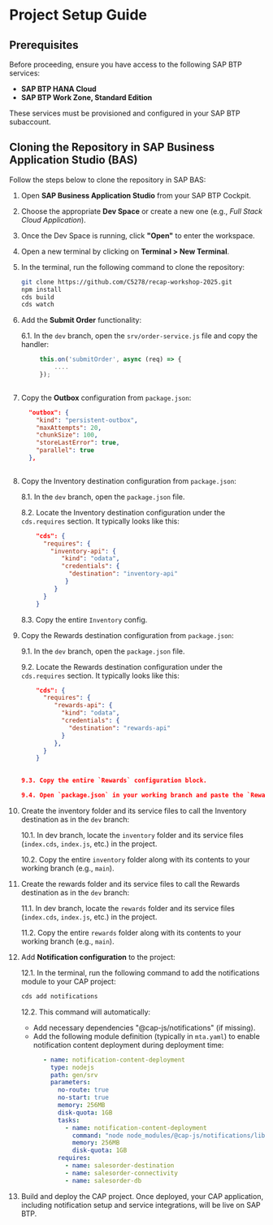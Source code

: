 # Project Setup Guide

## Prerequisites

Before proceeding, ensure you have access to the following SAP BTP services:

- **SAP BTP HANA Cloud**
- **SAP BTP Work Zone, Standard Edition**

These services must be provisioned and configured in your SAP BTP subaccount.

## Cloning the Repository in SAP Business Application Studio (BAS)

Follow the steps below to clone the repository in SAP BAS:

1. Open **SAP Business Application Studio** from your SAP BTP Cockpit.

2. Choose the appropriate **Dev Space** or create a new one (e.g., _Full Stack Cloud Application_).

3. Once the Dev Space is running, click **"Open"** to enter the workspace.

4. Open a new terminal by clicking on **Terminal > New Terminal**.

5. In the terminal, run the following command to clone the repository:

   ```bash
   git clone https://github.com/C5278/recap-workshop-2025.git
   npm install
   cds build
   cds watch

6. Add the **Submit Order** functionality:

   6.1. In the `dev` branch, open the `srv/order-service.js` file and copy the handler:

   ```javascript
        this.on('submitOrder', async (req) => {
            ....
        });
      

7. Copy the **Outbox** configuration from `package.json`:
    ```json
      "outbox": {
        "kind": "persistent-outbox",
        "maxAttempts": 20,
        "chunkSize": 100,
        "storeLastError": true,
        "parallel": true
      },
      
8. Copy the Inventory destination configuration from `package.json`:

   8.1. In the `dev` branch, open the `package.json` file.

   8.2. Locate the Inventory destination configuration under the `cds.requires` section. It typically looks like this:

   ```json
       "cds": {
         "requires": {
           "inventory-api": {
              "kind": "odata",
              "credentials": {
                "destination": "inventory-api"
               }
            }
         }
       }
   ```     

   8.3. Copy the entire `Inventory` config.

9. Copy the Rewards destination configuration from `package.json`:

   9.1. In the `dev` branch, open the `package.json` file.

   9.2. Locate the Rewards destination configuration under the `cds.requires` section. It typically looks like this:

   ```json
       "cds": {
         "requires": {
            "rewards-api": {
              "kind": "odata",
              "credentials": {
                "destination": "rewards-api"
              }
            },
         }
       }
       

   9.3. Copy the entire `Rewards` configuration block.

   9.4. Open `package.json` in your working branch and paste the `Rewards` configuration insid.

10. Create the inventory folder and its service files to call the Inventory destination as in the `dev` branch:

    10.1. In dev branch, locate the `inventory` folder and its service files (`index.cds`, `index.js`, etc.) in the project.

    10.2. Copy the entire `inventory` folder along with its contents to your working branch (e.g., `main`).

11. Create the rewards folder and its service files to call the Rewards destination as in the `dev` branch:

    11.1. In dev branch, locate the `rewards` folder and its service files (`index.cds`, `index.js`, etc.) in the project.

    11.2. Copy the entire `rewards` folder along with its contents to your working branch (e.g., `main`).     

12. Add **Notification configuration** to the project:

    12.1. In the terminal, run the following command to add the notifications module to your CAP project:
           
    ```bash
    cds add notifications            
    ```
    12.2. This command will automatically:

    - Add necessary dependencies "@cap-js/notifications" (if missing).
    - Add the following module definition (typically in `mta.yaml`) to enable notification content deployment during          deployment time:

    ```yaml
          - name: notification-content-deployment
            type: nodejs
            path: gen/srv
            parameters:
              no-route: true
              no-start: true
              memory: 256MB
              disk-quota: 1GB
              tasks:
                - name: notification-content-deployment
                  command: "node node_modules/@cap-js/notifications/lib/content-deployment.js"
                  memory: 256MB
                  disk-quota: 1GB
              requires:
                - name: salesorder-destination
                - name: salesorder-connectivity
                - name: salesorder-db

13. Build and deploy the CAP project. Once deployed, your CAP application, including notification setup and service integrations, will be live on SAP BTP.

   
